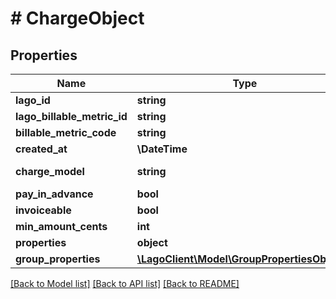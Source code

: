 # # ChargeObject

## Properties

Name | Type | Description | Notes
------------ | ------------- | ------------- | -------------
**lago_id** | **string** |  |
**lago_billable_metric_id** | **string** |  |
**billable_metric_code** | **string** |  |
**created_at** | **\DateTime** |  |
**charge_model** | **string** | Charge model type |
**pay_in_advance** | **bool** |  | [optional]
**invoiceable** | **bool** |  | [optional]
**min_amount_cents** | **int** |  | [optional]
**properties** | **object** |  | [optional]
**group_properties** | [**\LagoClient\Model\GroupPropertiesObject[]**](GroupPropertiesObject.md) |  | [optional]

[[Back to Model list]](../../README.md#models) [[Back to API list]](../../README.md#endpoints) [[Back to README]](../../README.md)

